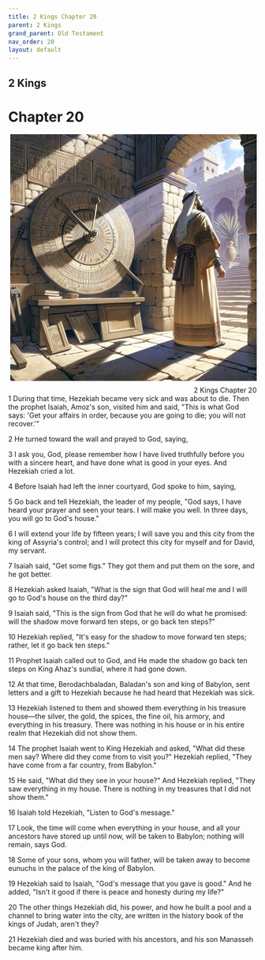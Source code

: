 ```yaml
---
title: 2 Kings Chapter 20
parent: 2 Kings
grand_parent: Old Testament
nav_order: 20
layout: default
---
```


## 2 Kings

# Chapter 20

<div style="clear: both; text-align: right;">
    <img src="/assets/Image/2 Kings/500/20.jpg" alt="2 Kings Chapter 20" class="chapter-image" style="max-width: 100%; height: auto; float: right; margin: 0 0 10px 10px; padding-left: 10%;">
    <figcaption style="font-size: 14px;">2 Kings Chapter 20</figcaption>
</div>
1 During that time, Hezekiah became very sick and was about to die. Then the prophet Isaiah, Amoz's son, visited him and said, "This is what God says: 'Get your affairs in order, because you are going to die; you will not recover.'"

2 He turned toward the wall and prayed to God, saying,

3 I ask you, God, please remember how I have lived truthfully before you with a sincere heart, and have done what is good in your eyes. And Hezekiah cried a lot.

4 Before Isaiah had left the inner courtyard, God spoke to him, saying,

5 Go back and tell Hezekiah, the leader of my people, "God says, I have heard your prayer and seen your tears. I will make you well. In three days, you will go to God's house."

6 I will extend your life by fifteen years; I will save you and this city from the king of Assyria's control; and I will protect this city for myself and for David, my servant.

7 Isaiah said, "Get some figs." They got them and put them on the sore, and he got better.

8 Hezekiah asked Isaiah, "What is the sign that God will heal me and I will go to God's house on the third day?"

9 Isaiah said, "This is the sign from God that he will do what he promised: will the shadow move forward ten steps, or go back ten steps?"

10 Hezekiah replied, "It's easy for the shadow to move forward ten steps; rather, let it go back ten steps."

11 Prophet Isaiah called out to God, and He made the shadow go back ten steps on King Ahaz's sundial, where it had gone down.

12 At that time, Berodachbaladan, Baladan's son and king of Babylon, sent letters and a gift to Hezekiah because he had heard that Hezekiah was sick.

13 Hezekiah listened to them and showed them everything in his treasure house—the silver, the gold, the spices, the fine oil, his armory, and everything in his treasury. There was nothing in his house or in his entire realm that Hezekiah did not show them.

14 The prophet Isaiah went to King Hezekiah and asked, "What did these men say? Where did they come from to visit you?" Hezekiah replied, "They have come from a far country, from Babylon."

15 He said, "What did they see in your house?" And Hezekiah replied, "They saw everything in my house. There is nothing in my treasures that I did not show them."

16 Isaiah told Hezekiah, "Listen to God's message."

17 Look, the time will come when everything in your house, and all your ancestors have stored up until now, will be taken to Babylon; nothing will remain, says God.

18 Some of your sons, whom you will father, will be taken away to become eunuchs in the palace of the king of Babylon.

19 Hezekiah said to Isaiah, "God's message that you gave is good." And he added, "Isn't it good if there is peace and honesty during my life?"

20 The other things Hezekiah did, his power, and how he built a pool and a channel to bring water into the city, are written in the history book of the kings of Judah, aren't they?

21 Hezekiah died and was buried with his ancestors, and his son Manasseh became king after him.


